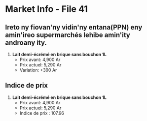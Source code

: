 # Market Info - File 41

## Ireto ny fiovan'ny vidin'ny entana(PPN) eny amin'ireo supermarchés lehibe amin'ity androany ity.

1. **Lait demi-écrémé en brique sans bouchon 1L**
   - Prix avant: 4,900 Ar
   - Prix actuel: 5,290 Ar
   - Variation: +390 Ar



## Indice de prix

1. **Lait demi-écrémé en brique sans bouchon 1L**
   - Prix avant: 4,900 Ar
   - Prix actuel: 5,290 Ar
   - Indice de prix : 107.96

